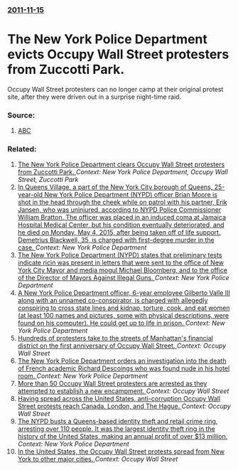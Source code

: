 ### [2011-11-15](/news/2011/11/15/index.md)

# The New York Police Department evicts Occupy Wall Street protesters from Zuccotti Park. 

Occupy Wall Street protesters can no longer camp at their original protest site, after they were driven out in a surprise night-time raid.


### Source:

1. [ABC](http://www.abc.net.au/news/2011-11-15/police-clear-occupy-wall-street/3673220)

### Related:

1. [The New York Police Department clears Occupy Wall Street protesters from Zuccotti Park. ](/news/2011/11/15/the-new-york-police-department-clears-occupy-wall-street-protesters-from-zuccotti-park.md) _Context: New York Police Department, Occupy Wall Street, Zuccotti Park_
2. [In Queens Village, a part of the New York City borough of Queens, 25-year-old New York Police Department (NYPD) officer Brian Moore is shot in the head through the cheek while on patrol with his partner, Erik Jansen, who was uninjured, according to NYPD Police Commissioner William Bratton. The officer was placed in an induced coma at Jamaica Hospital Medical Center, but his condition eventually deteriorated, and he died on Monday, May 4, 2015, after being taken off of life support. Demetrius Blackwell, 35, is charged with first-degree murder in the case. ](/news/2015/05/2/in-queens-village-a-part-of-the-new-york-city-borough-of-queens-25-year-old-new-york-police-department-nypd-officer-brian-moore-is-shot.md) _Context: New York Police Department_
3. [The New York Police Department (NYPD) states that preliminary tests indicate ricin was present in letters that were sent to the office of New York City Mayor and media mogul Michael Bloomberg, and to the office of the Director of Mayors Against Illegal Guns. ](/news/2013/05/29/the-new-york-police-department-nypd-states-that-preliminary-tests-indicate-ricin-was-present-in-letters-that-were-sent-to-the-office-of-ne.md) _Context: New York Police Department_
4. [A New York Police Department officer, 6-year employee Gilberto Valle III along with an unnamed co-conspirator, is charged with allegedly conspiring to cross state lines and kidnap, torture, cook, and eat women (at least 100 names and pictures, some with physical descriptions, were found on his computer). He could get up to life in prison. ](/news/2012/10/25/a-new-york-police-department-officer-6-year-employee-gilberto-valle-iii-along-with-an-unnamed-co-conspirator-is-charged-with-allegedly-con.md) _Context: New York Police Department_
5. [Hundreds of protesters take to the streets of Manhattan's financial district on the first anniversary of Occupy Wall Street. ](/news/2012/09/17/hundreds-of-protesters-take-to-the-streets-of-manhattan-s-financial-district-on-the-first-anniversary-of-occupy-wall-street.md) _Context: Occupy Wall Street_
6. [The New York Police Department orders an investigation into the death of French academic Richard Descoings who was found nude in his hotel room. ](/news/2012/04/3/the-new-york-police-department-orders-an-investigation-into-the-death-of-french-academic-richard-descoings-who-was-found-nude-in-his-hotel-r.md) _Context: New York Police Department_
7. [More than 50 Occupy Wall Street protesters are arrested as they attempted to establish a new encampment. ](/news/2011/12/18/more-than-50-occupy-wall-street-protesters-are-arrested-as-they-attempted-to-establish-a-new-encampment.md) _Context: Occupy Wall Street_
8. [Having spread across the United States, anti-corruption Occupy Wall Street protests reach Canada, London, and The Hague. ](/news/2011/10/9/having-spread-across-the-united-states-anti-corruption-occupy-wall-street-protests-reach-canada-london-and-the-hague.md) _Context: Occupy Wall Street_
9. [The NYPD busts a Queens-based identity theft and retail crime ring, arresting over 110 people. It was the largest identity theft ring in the history of the United States, making an annual profit of over $13 million. ](/news/2011/10/7/the-nypd-busts-a-queens-based-identity-theft-and-retail-crime-ring-arresting-over-110-people-it-was-the-largest-identity-theft-ring-in-the.md) _Context: New York Police Department_
10. [In the United States, the Occupy Wall Street protests spread from New York to other major cities. ](/news/2011/10/7/in-the-united-states-the-occupy-wall-street-protests-spread-from-new-york-to-other-major-cities.md) _Context: Occupy Wall Street_

